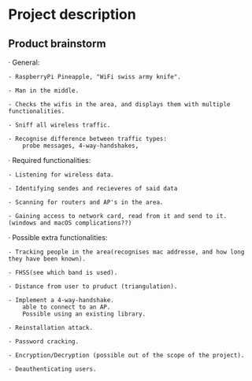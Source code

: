 # Project description



## Product brainstorm

· General:
    
    - RaspberryPi Pineapple, "WiFi swiss army knife".

    - Man in the middle.

    - Checks the wifis in the area, and displays them with multiple functionalities.

    - Sniff all wireless traffic.

    - Recognise difference between traffic types:
        probe messages, 4-way-handshakes, 




· Required functionalities:

    - Listening for wireless data.

    - Identifying sendes and recieveres of said data
    
    - Scanning for routers and AP's in the area.
    
    - Gaining access to network card, read from it and send to it. (windows and macOS complications??)
    




· Possible extra functionalities:

    - Tracking people in the area(recognises mac addresse, and how long they have been known).

    - FHSS(see which band is used).

    - Distance from user to pruduct (triangulation).

    - Implement a 4-way-handshake.
        able to connect to an AP.
        Possible using an existing library.
    
    - Reinstallation attack.

    - Password cracking.

    - Encryption/Decryption (possible out of the scope of the project).
    
    - Deauthenticating users.

    


